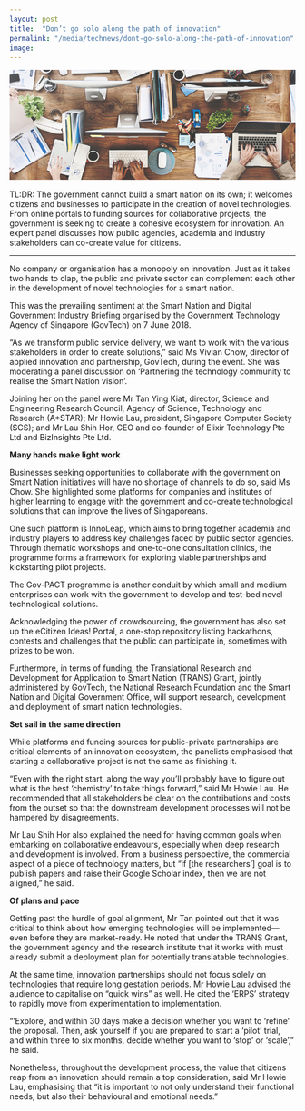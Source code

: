```yaml
---
layout: post
title:  "Don’t go solo along the path of innovation"
permalink: "/media/technews/dont-go-solo-along-the-path-of-innovation"
image: 
---
```


![dont go solo along the path of innovation](/images/technews/dont-go-solo-along-the-path-of-innovation-part-1.png)

TL:DR: The government cannot build a smart nation on its own; it welcomes citizens and businesses to participate in the creation of novel technologies. From online portals to funding sources for collaborative projects, the government is seeking to create a cohesive ecosystem for innovation. 
An expert panel discusses how public agencies, academia and industry stakeholders can co-create value for citizens.

---

No company or organisation has a monopoly on innovation. Just as it takes two hands to clap, the public and private sector can complement each other in the development of novel technologies for a smart nation. 
 
This was the prevailing sentiment at the Smart Nation and Digital Government Industry Briefing organised by the Government Technology Agency of Singapore (GovTech) on 7 June 2018.

“As we transform public service delivery, we want to work with the various stakeholders in order to create solutions,” said Ms Vivian Chow, director of applied innovation and partnership, GovTech, during the event. She was moderating a panel discussion on ‘Partnering the technology community to realise the Smart Nation vision’.

Joining her on the panel were Mr Tan Ying Kiat, director, Science and Engineering Research Council, Agency of Science, Technology and Research (A*STAR); Mr Howie Lau, president, Singapore Computer Society (SCS); and Mr Lau Shih Hor, CEO and co-founder of Elixir Technology Pte Ltd and BizInsights Pte Ltd. 


**Many hands make light work**

Businesses seeking opportunities to collaborate with the government on Smart Nation initiatives will have no shortage of channels to do so, said Ms Chow. She highlighted some platforms for companies and institutes of higher learning to engage with the government and co-create technological solutions that can improve the lives of Singaporeans. 

One such platform is InnoLeap, which aims to bring together academia and industry players to address key challenges faced by public sector agencies. Through thematic workshops and one-to-one consultation clinics, the programme forms a framework for exploring viable partnerships and kickstarting pilot projects.  

The Gov-PACT programme is another conduit by which small and medium enterprises can work with the government to develop and test-bed novel technological solutions.

Acknowledging the power of crowdsourcing, the government has also set up the eCitizen Ideas! Portal, a one-stop repository listing hackathons, contests and challenges that the public can participate in, sometimes with prizes to be won. 

Furthermore, in terms of funding, the Translational Research and Development for Application to Smart Nation (TRANS) Grant, jointly administered by GovTech, the National Research Foundation and the Smart Nation and Digital Government Office, will support research, development and deployment of smart nation technologies.


**Set sail in the same direction**

While platforms and funding sources for public-private partnerships are critical elements of an innovation ecosystem, the panelists emphasised that starting a collaborative project is not the same as finishing it. 

“Even with the right start, along the way you’ll probably have to figure out what is the best ‘chemistry’ to take things forward,” said Mr Howie Lau. He recommended that all stakeholders be clear on the contributions and costs from the outset so that the downstream development processes will not be hampered by disagreements.

Mr Lau Shih Hor also explained the need for having common goals when embarking on collaborative endeavours, especially when deep research and development is involved. From a business perspective, the commercial aspect of a piece of technology matters, but “if [the researchers’] goal is to publish papers and raise their Google Scholar index, then we are not aligned,” he said.


**Of plans and pace**

Getting past the hurdle of goal alignment, Mr Tan pointed out that it was critical to think about how emerging technologies will be implemented—even before they are market-ready. He noted that under the TRANS Grant, the government agency and the research institute that it works with must already submit a deployment plan for potentially translatable technologies.

At the same time, innovation partnerships should not focus solely on technologies that require long gestation periods. Mr Howie Lau advised the audience to capitalise on “quick wins” as well. He cited the ‘ERPS’ strategy to rapidly move from experimentation to implementation.

“’Explore’, and within 30 days make a decision whether you want to ‘refine’ the proposal. Then, ask yourself if you are prepared to start a ‘pilot’ trial, and within three to six months, decide whether you want to ‘stop’ or ‘scale’,” he said.

Nonetheless, throughout the development process, the value that citizens reap from an innovation should remain a top consideration, said Mr Howie Lau, emphasising that “it is important to not only understand their functional needs, but also their behavioural and emotional needs.”
